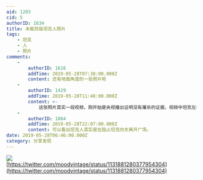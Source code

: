 ```yaml
---
aid: 1203
cid: 5
authorID: 1634
title: 未裁剪版坦克人照片
tags:
    - 坦克
    - 人
    - 照片
comments:
    -
        authorID: 1616
        addTime: 2019-05-28T07:38:00.000Z
        content: 还有地面角度的一张照片呢
    -
        authorID: 1429
        addTime: 2019-05-28T11:48:00.000Z
        content: >-
            这张照片其实一段视频，刚开始是央视播出证明没有屠杀的证据，视频中坦克左右拐弯想绕开阻挡者，最后阻挡者可能被便衣拖走了。六四被宣传成屠杀，这张照片也常常当作证据。不过六四应该定义为一场实力悬殊的暴力冲突，而且冲突双方都没讲实话。
    -
        authorID: 1804
        addTime: 2019-05-28T22:07:00.000Z
        content: 可以看出坦克人其实是在阻止坦克向东离开广场。
date: 2019-05-28T06:46:00.000Z
category: 分享发现
---
```


![](https://pbs.twimg.com/media/D7VABpcXsAANVFS.jpg)  
[https://twitter.com/moodvintage/status/1131881280377954304](https://twitter.com/moodvintage/status/1131881280377954304)
